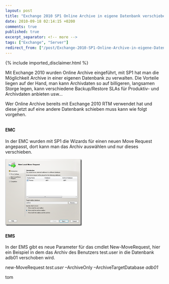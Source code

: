 ```yaml
---
layout: post
title: "Exchange 2010 SP1 Online Archive in eigene Datenbank verschieben"
date: 2010-09-18 02:14:15 +0200
comments: true
published: true
excerpt_separator: <!-- more -->
tags: ["Exchange", "Server"]
redirect_from: ["/post/Exchange-2010-SP1-Online-Archive-in-eigene-Datenbank-verschieben", "/post/exchange-2010-sp1-online-archive-in-eigene-datenbank-verschieben"]
---
```

<!-- more -->
{% include imported_disclaimer.html %}
<p>Mit Exchange 2010 wurden Online Archive eingeführt, mit SP1 hat man die Möglichkeit Archive in einer eigenen Datenbank zu verwalten. Die Vorteile liegen auf der Hand, man kann Archivdaten so auf billigeren, langsamen Storge legen, kann verschiedene Backup/Restore SLAs für Produktiv- und Archivdaten anbieten usw…</p>  <p>Wer Online Archive bereits mit Exchange 2010 RTM verwendet hat und diese jetzt auf eine andere Datenbank schieben muss kann wie folgt vorgehen.</p>  <h6></h6>  <h4>EMC</h4>  <p>In der EMC wurden mit SP1 die Wizards für einen neuen Move Request angepasst, dort kann man das Archiv auswählen und nur dieses verschieben.</p>  <p><a href="/assets/image_270.png"><img style="background-image: none; border-bottom: 0px; border-left: 0px; margin: ; padding-left: 0px; padding-right: 0px; display: inline; border-top: 0px; border-right: 0px; padding-top: 0px" title="image" border="0" alt="image" src="/assets/image_thumb_268.png" width="244" height="213" /></a></p>  <h4>EMS</h4>  <p>In der EMS gibt es neue Parameter für das cmdlet New-MoveRequest, hier ein Beispiel in dem das Archiv des Benutzers test.user in die Datenbank adb01 verschoben wird.</p>  <p>new-MoveRequest <em>test.user</em> –ArchiveOnly –ArchiveTargetDatabase <em>adb01</em></p>  <p><em></em></p>  <p>tom</p>
